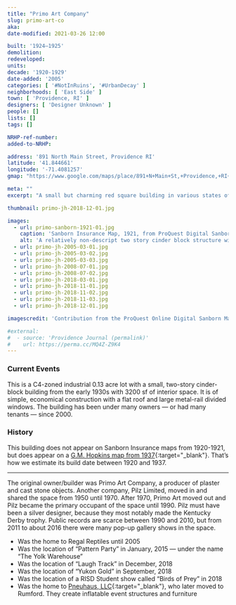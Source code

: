 ```yaml
---
title: "Primo Art Company"
slug: primo-art-co
aka: 
date-modified: 2021-03-26 12:00

built: '1924–1925'
demolition: 
redeveloped: 
units:
decade: '1920-1929'
date-added: '2005'
categories: [ '#NotInRuins', '#UrbanDecay' ]
neighborhoods: [ 'East Side' ]
town: [ 'Providence, RI' ]
designers: [ 'Designer Unknown' ]
people: []
lists: []
tags: []

NRHP-ref-number:
added-to-NRHP:

address: '891 North Main Street, Providence RI'
latitude: '41.844661'
longitude: '-71.4081257'
gmap: "https://www.google.com/maps/place/891+N+Main+St,+Providence,+RI+02904/@41.844661,-71.4081257,17z/data=!3m1!4b1!4m5!3m4!1s0x89e444dd86c3ec23:0xb49a0247e4eefd7a!8m2!3d41.844661!4d-71.405937"

meta: ""
excerpt: "A small but charming red square building in various states of repair and neglect over the years"

thumbnail: primo-jh-2018-12-01.jpg

images:
  - url: primo-sanborn-1921-01.jpg
    caption: 'Sanborn Insurance Map, 1921, from ProQuest Digital Sanborn Maps via the Providence Public Library'
    alt: 'A relatively non-descript two story cinder block structure with large second-story, steel frame windows. No ornamentation aside from a hand-painted sign on the middle of the facade reading “891 North Main Street”. First floor window opening have all been bricked in.'
  - url: primo-jh-2005-03-01.jpg
  - url: primo-jh-2005-03-02.jpg
  - url: primo-jh-2005-03-03.jpg
  - url: primo-jh-2008-07-01.jpg
  - url: primo-jh-2008-07-02.jpg
  - url: primo-jh-2018-03-01.jpg
  - url: primo-jh-2018-11-01.jpg
  - url: primo-jh-2018-11-02.jpg
  - url: primo-jh-2018-11-03.jpg
  - url: primo-jh-2018-12-01.jpg

imagescredit: 'Contribution from the ProQuest Online Digital Sanborn Map collection'

#external:
#  - source: 'Providence Journal (permalink)'
#    url: https://perma.cc/MQ4Z-Z9K4
---
```


### Current Events

This is a C4-zoned industrial 0.13 acre lot with a small, two-story cinder-block building from the early 1930s with 3200 sf of interior space. It is of simple, economical construction with a flat roof and large metal-rail divided windows. The building has been under many owners — or had many tenants — since 2000. 


### History

This building does not appear on Sanborn Insurance maps from 1920-1921, but does appear on a [G.M. Hopkins map from 1937](//www.historicmapworks.com/Map/US/895481/Plate+024/Providence+1937/Rhode+Island/){:target="_blank"}. That’s how we estimate its build date between 1920 and 1937.

***

The original owner/builder was Primo Art Company, a producer of plaster and cast stone objects. Another company, Pilz Limited, moved in and shared the space from 1950 until 1970. After 1970, Primo Art moved out and Pilz became the primary occupant of the space until 1990. Pilz must have been a silver designer, because they most notably made the Kentucky Derby trophy. Public records are scarce between 1990 and 2010, but from 2011 to about 2016 there were many pop-up gallery shows in the space.

+ Was the home to Regal Reptiles until 2005
+ Was the location of “Pattern Party” in January, 2015 — under the name “The Yolk Warehouse”
+ Was the location of “Laugh Track” in December, 2018
+ Was the location of “Yukon Gold” in September, 2018
+ Was the location of a RISD Student show called “Birds of Prey” in 2018
+ Was the home to [Pneuhaus, LLC](//www.pneu.haus){:target="_blank"}, who later moved to Rumford. They create inflatable event structures and furniture 
